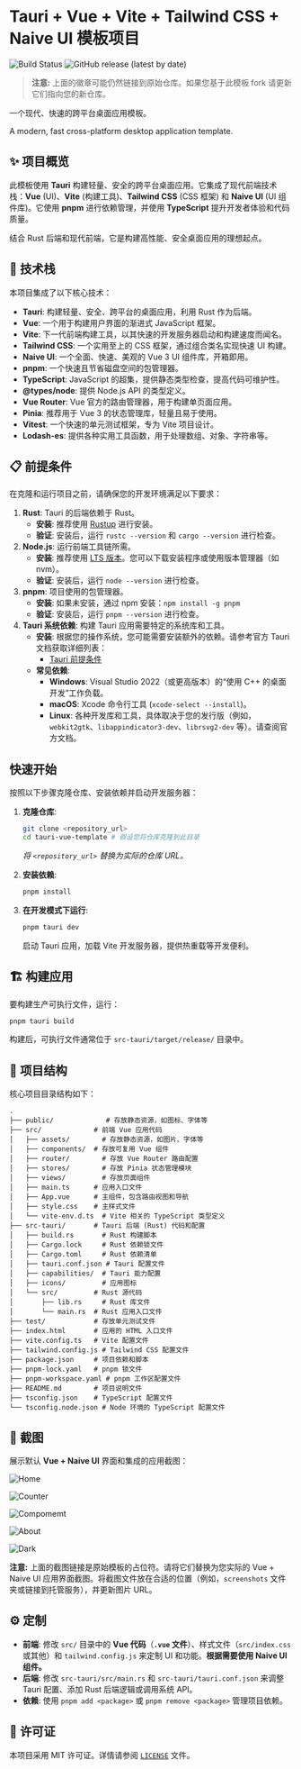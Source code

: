 # Tauri + Vue + Vite + Tailwind CSS + Naive UI 模板项目

![Build Status](https://github.com/alterem/tauri-vue-template/actions/workflows/build.yml/badge.svg) ![GitHub release (latest by date)](https://img.shields.io/github/v/release/alterem/tauri-vue-template)

> **注意:** 上面的徽章可能仍然链接到原始仓库。如果您基于此模板 fork 请更新它们指向您的新仓库。

一个现代、快速的跨平台桌面应用模板。

A modern, fast cross-platform desktop application template.

## ✨ 项目概览

此模板使用 **Tauri** 构建轻量、安全的跨平台桌面应用。它集成了现代前端技术栈：**Vue** (UI)、**Vite** (构建工具)、**Tailwind CSS** (CSS 框架) 和 **Naive UI** (UI 组件库)。它使用 **pnpm** 进行依赖管理，并使用 **TypeScript** 提升开发者体验和代码质量。

结合 Rust 后端和现代前端，它是构建高性能、安全桌面应用的理想起点。

## 🚀 技术栈

本项目集成了以下核心技术：

*   **Tauri**: 构建轻量、安全、跨平台的桌面应用，利用 Rust 作为后端。
*   **Vue**: 一个用于构建用户界面的渐进式 JavaScript 框架。
*   **Vite**: 下一代前端构建工具，以其快速的开发服务器启动和构建速度而闻名。
*   **Tailwind CSS**: 一个实用至上的 CSS 框架，通过组合类名实现快速 UI 构建。
*   **Naive UI**: 一个全面、快速、美观的 Vue 3 UI 组件库，开箱即用。
*   **pnpm**: 一个快速且节省磁盘空间的包管理器。
*   **TypeScript**: JavaScript 的超集，提供静态类型检查，提高代码可维护性。
*   **@types/node**: 提供 Node.js API 的类型定义。
*   **Vue Router**: Vue 官方的路由管理器，用于构建单页面应用。
*   **Pinia**: 推荐用于 Vue 3 的状态管理库，轻量且易于使用。
*   **Vitest**: 一个快速的单元测试框架，专为 Vite 项目设计。
*   **Lodash-es**: 提供各种实用工具函数，用于处理数组、对象、字符串等。

## 📋 前提条件

在克隆和运行项目之前，请确保您的开发环境满足以下要求：

1.  **Rust**: Tauri 的后端依赖于 Rust。
    *   **安装**: 推荐使用 [Rustup](https://rustup.rs/) 进行安装。
    *   **验证**: 安装后，运行 `rustc --version` 和 `cargo --version` 进行检查。
2.  **Node.js**: 运行前端工具链所需。
    *   **安装**: 推荐使用 [LTS 版本](https://nodejs.org/)。您可以下载安装程序或使用版本管理器（如 nvm）。
    *   **验证**: 安装后，运行 `node --version` 进行检查。
3.  **pnpm**: 项目使用的包管理器。
    *   **安装**: 如果未安装，通过 npm 安装：`npm install -g pnpm`
    *   **验证**: 安装后，运行 `pnpm --version` 进行检查。
4.  **Tauri 系统依赖**: 构建 Tauri 应用需要特定的系统库和工具。
    *   **安装**: 根据您的操作系统，您可能需要安装额外的依赖。请参考官方 Tauri 文档获取详细列表：
        *   [Tauri 前提条件](https://tauri.app/v1/guides/getting-started/prerequisites)
    *   **常见依赖**:
        *   **Windows**: Visual Studio 2022（或更高版本）的“使用 C++ 的桌面开发”工作负载。
        *   **macOS**: Xcode 命令行工具 (`xcode-select --install`)。
        *   **Linux**: 各种开发库和工具，具体取决于您的发行版（例如，`webkit2gtk`、`libappindicator3-dev`、`librsvg2-dev` 等）。请查阅官方文档。

## 快速开始

按照以下步骤克隆仓库、安装依赖并启动开发服务器：

1.  **克隆仓库**:
    ```bash
    git clone <repository_url>
    cd tauri-vue-template # 假设您将仓库克隆到此目录
    ```
    *将 `<repository_url>` 替换为实际的仓库 URL。*

2.  **安装依赖**:
    ```bash
    pnpm install
    ```

3.  **在开发模式下运行**:
    ```bash
    pnpm tauri dev
    ```
    启动 Tauri 应用，加载 Vite 开发服务器，提供热重载等开发便利。

## 🏗️ 构建应用

要构建生产可执行文件，运行：

```bash
pnpm tauri build
```

构建后，可执行文件通常位于 `src-tauri/target/release/` 目录中。

## 📂 项目结构

核心项目目录结构如下：

```
.
├── public/             # 存放静态资源，如图标、字体等
├── src/             # 前端 Vue 应用代码
│   ├── assets/        # 存放静态资源，如图片、字体等
│   ├── components/  # 存放可复用 Vue 组件
│   ├── router/        # 存放 Vue Router 路由配置
│   ├── stores/        # 存放 Pinia 状态管理模块
│   ├── views/         # 存放页面组件
│   ├── main.ts      # 应用入口文件
│   ├── App.vue      # 主组件，包含路由视图和导航
│   ├── style.css    # 主样式文件
│   └── vite-env.d.ts  # Vite 相关的 TypeScript 类型定义
├── src-tauri/       # Tauri 后端 (Rust) 代码和配置
│   ├── build.rs       # Rust 构建脚本
│   ├── Cargo.lock     # Rust 依赖锁文件
│   ├── Cargo.toml     # Rust 依赖清单
│   ├── tauri.conf.json # Tauri 配置文件
│   ├── capabilities/  # Tauri 能力配置
│   ├── icons/         # 应用图标
│   └── src/         # Rust 源代码
│       ├── lib.rs     # Rust 库文件
│       └── main.rs  # Rust 应用入口文件
├── test/            # 存放单元测试文件
├── index.html       # 应用的 HTML 入口文件
├── vite.config.ts   # Vite 配置文件
├── tailwind.config.js # Tailwind CSS 配置文件
├── package.json     # 项目依赖和脚本
├── pnpm-lock.yaml   # pnpm 锁文件
├── pnpm-workspace.yaml # pnpm 工作区配置文件
├── README.md        # 项目说明文件
├── tsconfig.json    # TypeScript 配置文件
└── tsconfig.node.json # Node 环境的 TypeScript 配置文件
```

## 📸 截图

展示默认 **Vue + Naive UI** 界面和集成的应用截图：

![Home](https://raw.githubusercontent.com/alterem/picFB/master/uPic/2025/05/22/zmQ9Tt.png)

![Counter](https://raw.githubusercontent.com/alterem/picFB/master/uPic/2025/05/22/RTBC83.png)

![Compomemt](https://raw.githubusercontent.com/alterem/picFB/master/uPic/2025/05/22/W8b7tE.png)

![About](https://raw.githubusercontent.com/alterem/picFB/master/uPic/2025/05/22/CYmNRR.png)

![Dark](https://raw.githubusercontent.com/alterem/picFB/master/uPic/2025/05/22/sY0ifv.png)

**注意:** 上面的截图链接是原始模板的占位符。请将它们替换为您实际的 Vue + Naive UI 应用界面截图。将截图文件放在合适的位置（例如，`screenshots` 文件夹或链接到托管服务），并更新图片 URL。

## ⚙️ 定制

*   **前端**: 修改 `src/` 目录中的 **Vue 代码**（**`.vue` 文件**）、样式文件（`src/index.css` 或其他）和 `tailwind.config.js` 来定制 UI 和功能。**根据需要使用 Naive UI 组件。**
*   **后端**: 修改 `src-tauri/src/main.rs` 和 `src-tauri/tauri.conf.json` 来调整 Tauri 配置、添加 Rust 后端逻辑或调用系统 API。
*   **依赖**: 使用 `pnpm add <package>` 或 `pnpm remove <package>` 管理项目依赖。

## 📄 许可证

本项目采用 MIT 许可证。详情请参阅 [`LICENSE`](LICENSE) 文件。